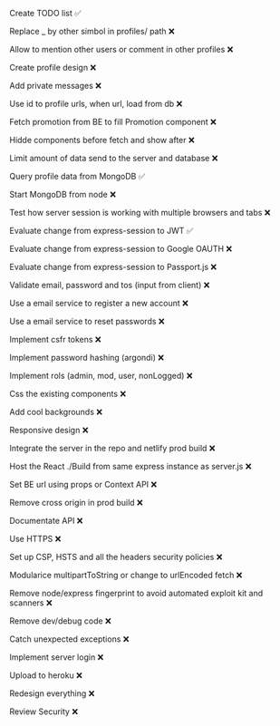 Create TODO list ✅  

Replace _ by other simbol in profiles/ path ❌    

Allow to mention other users or comment in other profiles ❌  

Create profile design ❌  

Add private messages ❌  

Use id to profile urls, when url, load from db ❌

Fetch promotion from BE to fill Promotion component ❌  

Hidde components before fetch and show after ❌  

Limit amount of data send to the server and database ❌  

Query profile data from MongoDB ✅   

Start MongoDB from node ❌  

Test how server session is working with multiple browsers and tabs ❌  

Evaluate change from express-session to JWT ✅   

Evaluate change from express-session to Google OAUTH ❌  

Evaluate change from express-session to Passport.js ❌  

Validate email, password and tos (input from client) ❌  
 
Use a email service to register a new account ❌   
  
Use a email service to reset passwords ❌  
  
Implement csfr tokens ❌   

Implement password hashing (argondi) ❌  

Implement rols (admin, mod, user, nonLogged) ❌   
  
Css the existing components ❌  

Add cool backgrounds ❌  
  
Responsive design ❌   
  
Integrate the server in the repo and netlify prod build ❌   

Host the React ./Build from same express instance as server.js ❌   

Set BE url using props or Context API  ❌  

Remove cross origin in prod build ❌  

Documentate API ❌  

Use HTTPS ❌  

Set up CSP, HSTS and all the headers security policies ❌  

Modularice multipartToString or change to urlEncoded fetch ❌  

Remove node/express fingerprint to avoid automated exploit kit and scanners ❌  

Remove dev/debug code ❌   

Catch unexpected exceptions ❌  

Implement server login ❌  

Upload to heroku ❌  

Redesign everything ❌  

Review Security ❌   
